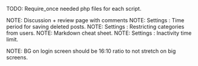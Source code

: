 TODO:  Require_once needed php files for each script.

NOTE:  Discussion + review page with comments
NOTE:  Settings : Time period for saving deleted posts.
NOTE:  Settings : Restricting categories from users.
NOTE:  Markdown cheat sheet.
NOTE:  Settings : Inactivity time limit.

NOTE: BG on login screen should be 16:10 ratio to not stretch on big screens.